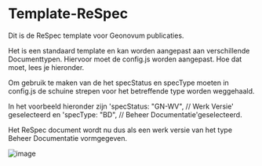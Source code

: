 # Template-ReSpec

Dit is de ReSpec template voor Geonovum publicaties. 

Het is een standaard template en kan worden aangepast aan verschillende Documenttypen. 
Hiervoor moet de config.js worden aangepast. Hoe dat moet, lees je hieronder.

Om gebruik te maken van de het specStatus en specType moeten in config.js de 
schuine strepen voor het betreffende type worden weggehaald. 

In het voorbeeld hieronder zijn 
'specStatus: "GN-WV",                  // Werk Versie' geselecteerd en
'specType: "BD",                       // Beheer Documentatie'geselecteerd.

Het ReSpec document wordt nu dus als een werk versie van het type Beheer Documentatie vormgegeven.

![image](https://user-images.githubusercontent.com/77289333/112480805-ab07bb00-8d76-11eb-8fc4-ffff9e4cff23.png)




